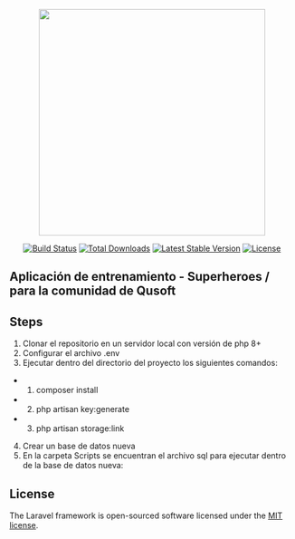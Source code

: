 <p align="center"><a href="https://laravel.com" target="_blank"><img src="https://raw.githubusercontent.com/laravel/art/master/logo-lockup/5%20SVG/2%20CMYK/1%20Full%20Color/laravel-logolockup-cmyk-red.svg" width="400"></a></p>

<p align="center">
<a href="https://travis-ci.org/laravel/framework"><img src="https://travis-ci.org/laravel/framework.svg" alt="Build Status"></a>
<a href="https://packagist.org/packages/laravel/framework"><img src="https://img.shields.io/packagist/dt/laravel/framework" alt="Total Downloads"></a>
<a href="https://packagist.org/packages/laravel/framework"><img src="https://img.shields.io/packagist/v/laravel/framework" alt="Latest Stable Version"></a>
<a href="https://packagist.org/packages/laravel/framework"><img src="https://img.shields.io/packagist/l/laravel/framework" alt="License"></a>
</p>

## Aplicación de entrenamiento - Superheroes / para la comunidad de Qusoft
## Steps

1. Clonar el repositorio en un servidor local con versión de php 8+
2. Configurar el archivo .env
3. Ejecutar dentro del directorio del proyecto los siguientes comandos:
- 1. composer install
- 2. php artisan key:generate
- 3. php artisan storage:link

4. Crear un base de datos nueva
5. En la carpeta Scripts se encuentran el archivo sql para ejecutar dentro de la base de datos nueva:

## License

The Laravel framework is open-sourced software licensed under the [MIT license](https://opensource.org/licenses/MIT).
